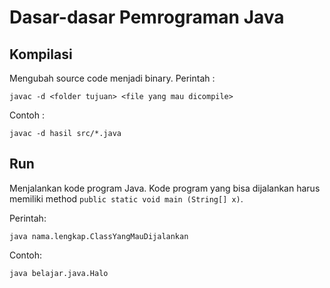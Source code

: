 # Dasar-dasar Pemrograman Java #

## Kompilasi ##

Mengubah source code menjadi binary.
Perintah : 

```
javac -d <folder tujuan> <file yang mau dicompile>
```

Contoh :

```
javac -d hasil src/*.java
```

## Run ##

Menjalankan kode program Java. Kode program yang bisa dijalankan harus memiliki method `public static void main (String[] x)`.

Perintah:

```
java nama.lengkap.ClassYangMauDijalankan
```

Contoh:

```
java belajar.java.Halo
```